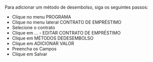 ﻿Para adicionar um método de desembolso, siga os seguintes passos:

* Clique no menu PROGRAMA
* Clique no menu lateral CONTRATO DE EMPRÉSTIMO
* Selecione o contrato
* Clique em ... - EDITAR CONTRATO DE EMPRÉSTIMO
* Clique em MÉTODOS DEDESEMBOLSO
* Clique em ADICIONAR VALOR
* Preencha os Campos
* Clique em Salvar